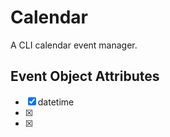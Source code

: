 # Calendar
A CLI calendar event manager. 

## Event Object Attributes
- [x] datetime 
- [x] 
- [x] 
